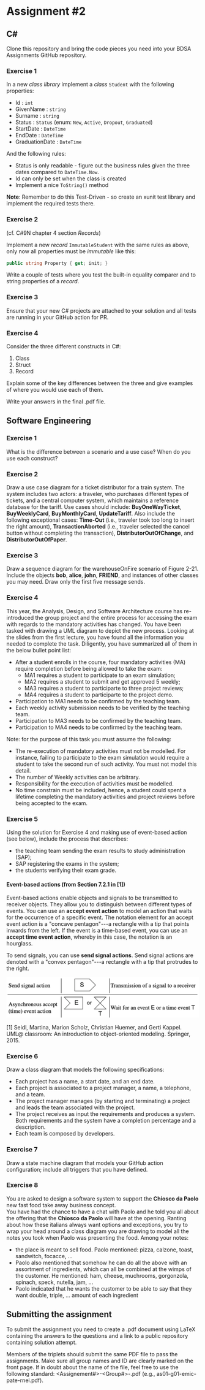 # Assignment #2

## C&#35;

Clone this repository and bring the code pieces you need into your BDSA Assignments GitHub repository.

### Exercise 1

In a new *class library* implement a *class* `Student` with the following properties:

- Id : `int`
- GivenName : `string`
- Surname : `string`
- Status : `Status` (enum: `New`, `Active`, `Dropout`, `Graduated`)
- StartDate : `DateTime`
- EndDate : `DateTime`
- GraduationDate : `DateTime`

And the following rules:

- Status is only readable - figure out the business rules given the three dates compared to `DateTime.Now`.
- Id can only be set when the class is created
- Implement a nice `ToString()` method

**Note**: Remember to do this Test-Driven - so create an xunit test library and implement the required tests there.

### Exercise 2

(cf. C#9N chapter 4 section *Records*)

Implement a new *record* `ImmutableStudent` with the same rules as above, only now all properties must be *immutable* like this:

```csharp
public string Property { get; init; }
```

Write a couple of tests where you test the built-in equality comparer and to string properties of a *record*.

### Exercise 3

Ensure that your new C# projects are attached to your solution and all tests are running in your GitHub action for PR.

### Exercise 4

Consider the three different constructs in C#:

1. Class
1. Struct
1. Record

Explain some of the key differences between the three and give examples of where you would use each of them.

Write your answers in the final .pdf file.

## Software Engineering

### Exercise 1

What is the difference between a scenario and a use case? When do you use each construct?

### Exercise 2

Draw a use case diagram for a ticket distributor for a train system. The system includes two actors: a traveler, who purchases different types of tickets, and a central computer system, which maintains a reference database for the tariff. Use cases should include: __BuyOneWayTicket__, __BuyWeeklyCard__, __BuyMonthlyCard__, __UpdateTariff__. Also include the following exceptional cases: __Time-Out__ (i.e., traveler took too long to insert the right amount), __TransactionAborted__ (i.e., traveler selected the cancel button without completing the transaction), __DistributorOutOfChange__, and __DistributorOutOfPaper__.

### Exercise 3

Draw a sequence diagram for the warehouseOnFire scenario of Figure 2-21. Include the objects __bob__, __alice__, __john__, __FRIEND__, and instances of other classes you may need. Draw only the first five message sends.

### Exercise 4

This year, the Analysis, Design, and Software Architecture course has re-introduced the group project and the entire process for accessing the exam with regards to the mandatory activities has changed. You have been tasked with drawing a UML diagram to depict the new process.
Looking at the slides from the first lecture, you have found all the information you needed to complete the task. Diligently, you have summarized all of them in the below bullet point list:

- After a student enrolls in the course, four mandatory activities (MA) require completion before being allowed to take the exam:
  - MA1 requires a student to participate to an exam simulation;
  - MA2 requires a student to submit and get approved 5 weekly;
  - MA3 requires a student to participarte to three project reviews;
  - MA4 requires a student to participarte to the project demo.
- Participation to MA1 needs to be confirmed by the teaching team.
- Each weekly activity submission needs to be verified by the teaching team.
- Participation to MA3 needs to be confirmed by the teaching team.
- Participation to MA4 needs to be confirmed by the teaching team.

Note: for the purpose of this task you must assume the following:

- The re-execution of mandatory activities must not be modelled. For instance, failing to participate to the exam simulation would require a student to take the second run of such activity. You must not model this detail.
- The number of Weekly activities can be arbitrary.
- Responsibility for the execution of activities must be modelled.
- No time constrain must be included, hence, a student could spent a lifetime completing the mandatory activities and project reviews before being accepted to the exam.

### Exercise 5

Using the solution for Exercise 4 and making use of event-based action (see below), include the process that describes:

- the teaching team sending the exam results to study administration (SAP);
- SAP registering the exams in the system;
- the students verifying their exam grade.

#### Event-based actions (from Section 7.2.1 in [1])

Event-based actions enable objects and signals to be transmitted to receiver objects. They allow you to distinguish between different types of events. You can use an __accept event action__ to model an action that waits for the occurrence of a specific event. The notation element for an accept event action is a "concave pentagon"---a rectangle with a tip that points inwards from the left. If the event is a time-based event, you can use an __accept time event action__, whereby in this case, the notation is an hourglass.

To send signals, you can use __send signal actions__. Send signal actions are denoted with a "convex pentagon"---a rectangle with a tip that protrudes to the right.

![Event Based Actions](EventBasedActions.png "Event Based Actions")

[1] Seidl, Martina, Marion Scholz, Christian Huemer, and Gerti Kappel. UML@ classroom: An introduction to object-oriented modeling. Springer, 2015.

### Exercise 6

Draw a class diagram that models the following specifications:

- Each project has a name, a start date, and an end date.
- Each project is associated to a project manager, a name, a telephone, and a team.
- The project manager manages (by starting and terminating) a project and leads the team associated with the project.
- The project receives as input the requirements and produces a system. Both requirements and the system have a completion percentage and a description.
- Each team is composed by developers.

### Exercise 7

Draw a state machine diagram that models your GitHub action configuration; include all triggers that you have defined.

### Exercise 8

You are asked to design a software system to support the **Chiosco da Paolo** new fast food take away business concept.  
You have had the chance to have a chat with Paolo and he told you all about the offering that the **Chiosco da Paolo** will have at the opening.  Ranting about how these italians always want options and exceptions, you try to wrap your head around a class diagram you are drawing to model all the notes you took when Paolo was presenting the food.  Among your notes:

- the place is meant to sell food. Paolo mentioned: pizza, calzone, toast, sandwitch, focacce, ... 
- Paolo also mentioned that somehow he can do all the above with an assortment of ingredients, which can all be combined at the wimps of the customer.  He mentioned: ham, cheese, muchrooms, gorgonzola, spinach, speck, nutella, jam, ...
- Paolo indicated that he wants the customer to be able to say that they want double, triple, ... amount of each ingredient







## Submitting the assignment

To submit the assignment you need to create a .pdf document using LaTeX containing the answers to the questions and a link to a public repository containing solution attempt.

Members of the triplets should submit the same PDF file to pass the assignments.  Make sure all group names and ID are clearly marked on the front page.  If in doubt about the name of the file, feel free to use the following standard: <Assignement#>-<Group#>-<members initials>.pdf (e.g., as01-g01-emic-pate-rnei.pdf).

